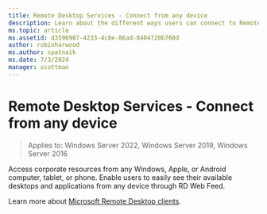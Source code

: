 ```yaml
---
title: Remote Desktop Services - Connect from any device
description: Learn about the different ways users can connect to Remote Desktop.
ms.topic: article
ms.assetid: d3596907-4233-4c8e-86ad-8404720b760d
author: robinharwood
ms.author: spatnaik
ms.date: 7/3/2024
manager: scottman
---
```

# Remote Desktop Services - Connect from any device

>Applies to: Windows Server 2022, Windows Server 2019, Windows Server 2016

Access corporate resources from any Windows, Apple, or Android computer, tablet, or phone. Enable users to easily see their available desktops and applications from any device through RD Web Feed.

Learn more about [Microsoft Remote Desktop clients](clients/remote-desktop-clients.md).
